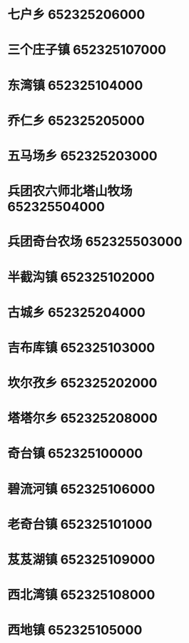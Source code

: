 # 七户乡 652325206000
# 三个庄子镇 652325107000
# 东湾镇 652325104000
# 乔仁乡 652325205000
# 五马场乡 652325203000
# 兵团农六师北塔山牧场 652325504000
# 兵团奇台农场 652325503000
# 半截沟镇 652325102000
# 古城乡 652325204000
# 吉布库镇 652325103000
# 坎尔孜乡 652325202000
# 塔塔尔乡 652325208000
# 奇台镇 652325100000
# 碧流河镇 652325106000
# 老奇台镇 652325101000
# 芨芨湖镇 652325109000
# 西北湾镇 652325108000
# 西地镇 652325105000
